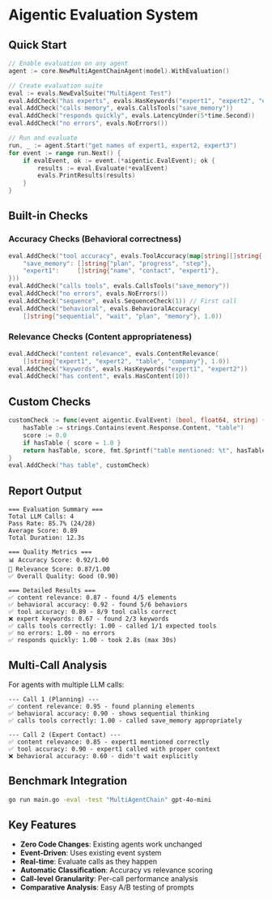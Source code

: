 # Aigentic Evaluation System

## Quick Start

```go
// Enable evaluation on any agent
agent := core.NewMultiAgentChainAgent(model).WithEvaluation()

// Create evaluation suite
eval := evals.NewEvalSuite("MultiAgent Test")
eval.AddCheck("has experts", evals.HasKeywords("expert1", "expert2", "expert3"))
eval.AddCheck("calls memory", evals.CallsTools("save_memory"))
eval.AddCheck("responds quickly", evals.LatencyUnder(5*time.Second))
eval.AddCheck("no errors", evals.NoErrors())

// Run and evaluate
run, _ := agent.Start("get names of expert1, expert2, expert3")
for event := range run.Next() {
    if evalEvent, ok := event.(*aigentic.EvalEvent); ok {
        results := eval.Evaluate(*evalEvent)
        evals.PrintResults(results)
    }
}
```

## Built-in Checks

### Accuracy Checks (Behavioral correctness)
```go
eval.AddCheck("tool accuracy", evals.ToolAccuracy(map[string][]string{
    "save_memory": []string{"plan", "progress", "step"},
    "expert1":     []string{"name", "contact", "expert1"},
}))
eval.AddCheck("calls tools", evals.CallsTools("save_memory"))
eval.AddCheck("no errors", evals.NoErrors())
eval.AddCheck("sequence", evals.SequenceCheck(1)) // First call
eval.AddCheck("behavioral", evals.BehavioralAccuracy(
    []string{"sequential", "wait", "plan", "memory"}, 1.0))
```

### Relevance Checks (Content appropriateness)
```go
eval.AddCheck("content relevance", evals.ContentRelevance(
    []string{"expert1", "expert2", "table", "company"}, 1.0))
eval.AddCheck("keywords", evals.HasKeywords("expert1", "expert2"))
eval.AddCheck("has content", evals.HasContent(10))
```

## Custom Checks

```go
customCheck := func(event aigentic.EvalEvent) (bool, float64, string) {
    hasTable := strings.Contains(event.Response.Content, "table")
    score := 0.0
    if hasTable { score = 1.0 }
    return hasTable, score, fmt.Sprintf("table mentioned: %t", hasTable)
}
eval.AddCheck("has table", customCheck)
```

## Report Output

```
=== Evaluation Summary ===
Total LLM Calls: 4
Pass Rate: 85.7% (24/28)
Average Score: 0.89
Total Duration: 12.3s

=== Quality Metrics ===
📊 Accuracy Score: 0.92/1.00
🎯 Relevance Score: 0.87/1.00
✅ Overall Quality: Good (0.90)

=== Detailed Results ===
✅ content relevance: 0.87 - found 4/5 elements
✅ behavioral accuracy: 0.92 - found 5/6 behaviors
✅ tool accuracy: 0.89 - 8/9 tool calls correct
❌ expert keywords: 0.67 - found 2/3 keywords
✅ calls tools correctly: 1.00 - called 1/1 expected tools
✅ no errors: 1.00 - no errors
✅ responds quickly: 1.00 - took 2.8s (max 30s)
```

## Multi-Call Analysis

For agents with multiple LLM calls:

```
--- Call 1 (Planning) ---
✅ content relevance: 0.95 - found planning elements
✅ behavioral accuracy: 0.90 - shows sequential thinking
✅ calls tools correctly: 1.00 - called save_memory appropriately

--- Call 2 (Expert Contact) ---  
✅ content relevance: 0.85 - expert1 mentioned correctly
✅ tool accuracy: 0.90 - expert1 called with proper context
❌ behavioral accuracy: 0.60 - didn't wait explicitly
```

## Benchmark Integration

```bash
go run main.go -eval -test "MultiAgentChain" gpt-4o-mini
```

## Key Features

- **Zero Code Changes**: Existing agents work unchanged
- **Event-Driven**: Uses existing event system
- **Real-time**: Evaluate calls as they happen
- **Automatic Classification**: Accuracy vs relevance scoring
- **Call-level Granularity**: Per-call performance analysis
- **Comparative Analysis**: Easy A/B testing of prompts
